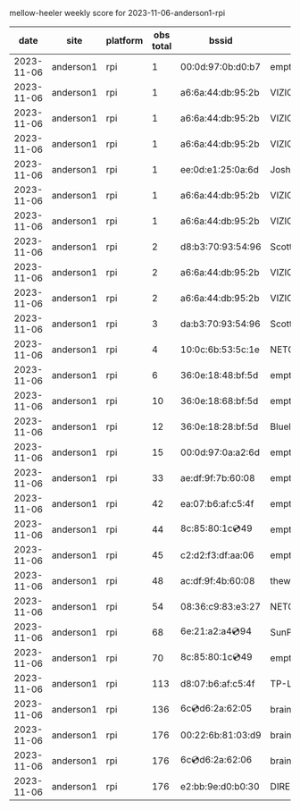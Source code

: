 mellow-heeler weekly score for 2023-11-06-anderson1-rpi

|date|site|platform|obs total|bssid|ssid|
|--|--|--|--|--|--|
|2023-11-06|anderson1|rpi|1|00:0d:97:0b:d0:b7|empty_ssid|
|2023-11-06|anderson1|rpi|1|a6:6a:44:db:95:2b|VIZIOCastAudio5711|
|2023-11-06|anderson1|rpi|1|a6:6a:44:db:95:2b|VIZIOCastAudio9329|
|2023-11-06|anderson1|rpi|1|a6:6a:44:db:95:2b|VIZIOCastAudio1010|
|2023-11-06|anderson1|rpi|1|ee:0d:e1:25:0a:6d|JoshLily|
|2023-11-06|anderson1|rpi|1|a6:6a:44:db:95:2b|VIZIOCastAudio3513|
|2023-11-06|anderson1|rpi|1|a6:6a:44:db:95:2b|VIZIOCastAudio4987|
|2023-11-06|anderson1|rpi|2|d8:b3:70:93:54:96|Scott WiFi|
|2023-11-06|anderson1|rpi|2|a6:6a:44:db:95:2b|VIZIOCastAudio1985|
|2023-11-06|anderson1|rpi|2|a6:6a:44:db:95:2b|VIZIOCastAudio8106|
|2023-11-06|anderson1|rpi|3|da:b3:70:93:54:96|Scott IoT Wifi|
|2023-11-06|anderson1|rpi|4|10:0c:6b:53:5c:1e|NETGEAR55|
|2023-11-06|anderson1|rpi|6|36:0e:18:48:bf:5d|empty_ssid|
|2023-11-06|anderson1|rpi|10|36:0e:18:68:bf:5d|empty_ssid|
|2023-11-06|anderson1|rpi|12|36:0e:18:28:bf:5d|Bluelotus|
|2023-11-06|anderson1|rpi|15|00:0d:97:0a:a2:6d|empty_ssid|
|2023-11-06|anderson1|rpi|33|ae:df:9f:7b:60:08|empty_ssid|
|2023-11-06|anderson1|rpi|42|ea:07:b6:af:c5:4f|empty_ssid|
|2023-11-06|anderson1|rpi|44|8c:85:80:1c:cd:49|empty_ssid|
|2023-11-06|anderson1|rpi|45|c2:d2:f3:df:aa:06|empty_ssid|
|2023-11-06|anderson1|rpi|48|ac:df:9f:4b:60:08|theweef|
|2023-11-06|anderson1|rpi|54|08:36:c9:83:e3:27|NETGEAR34|
|2023-11-06|anderson1|rpi|68|6e:21:a2:a4:cd:94|SunPower21450|
|2023-11-06|anderson1|rpi|70|8c:85:80:1c:cd:49|empty_ssid|
|2023-11-06|anderson1|rpi|113|d8:07:b6:af:c5:4f|TP-Link_C54F|
|2023-11-06|anderson1|rpi|136|6c:cd:d6:2a:62:05|braingang2_5GEXT|
|2023-11-06|anderson1|rpi|176|00:22:6b:81:03:d9|braingang2|
|2023-11-06|anderson1|rpi|176|6c:cd:d6:2a:62:06|braingang2_2GEXT|
|2023-11-06|anderson1|rpi|176|e2:bb:9e:d0:b0:30|DIRECT-9ED03030|
